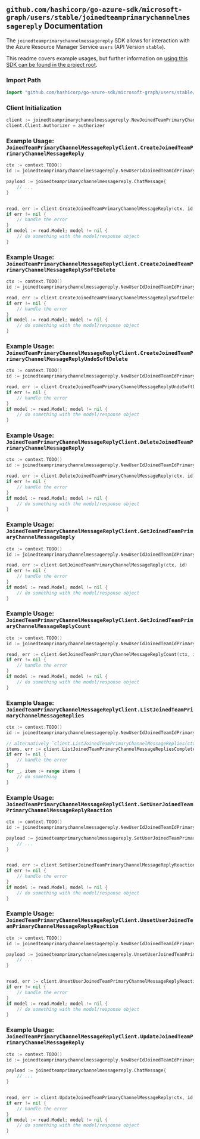 
## `github.com/hashicorp/go-azure-sdk/microsoft-graph/users/stable/joinedteamprimarychannelmessagereply` Documentation

The `joinedteamprimarychannelmessagereply` SDK allows for interaction with the Azure Resource Manager Service `users` (API Version `stable`).

This readme covers example usages, but further information on [using this SDK can be found in the project root](https://github.com/hashicorp/go-azure-sdk/tree/main/docs).

### Import Path

```go
import "github.com/hashicorp/go-azure-sdk/microsoft-graph/users/stable/joinedteamprimarychannelmessagereply"
```


### Client Initialization

```go
client := joinedteamprimarychannelmessagereply.NewJoinedTeamPrimaryChannelMessageReplyClientWithBaseURI("https://management.azure.com")
client.Client.Authorizer = authorizer
```


### Example Usage: `JoinedTeamPrimaryChannelMessageReplyClient.CreateJoinedTeamPrimaryChannelMessageReply`

```go
ctx := context.TODO()
id := joinedteamprimarychannelmessagereply.NewUserIdJoinedTeamIdPrimaryChannelMessageID("userIdValue", "teamIdValue", "chatMessageIdValue")

payload := joinedteamprimarychannelmessagereply.ChatMessage{
	// ...
}


read, err := client.CreateJoinedTeamPrimaryChannelMessageReply(ctx, id, payload)
if err != nil {
	// handle the error
}
if model := read.Model; model != nil {
	// do something with the model/response object
}
```


### Example Usage: `JoinedTeamPrimaryChannelMessageReplyClient.CreateJoinedTeamPrimaryChannelMessageReplySoftDelete`

```go
ctx := context.TODO()
id := joinedteamprimarychannelmessagereply.NewUserIdJoinedTeamIdPrimaryChannelMessageIdReplyID("userIdValue", "teamIdValue", "chatMessageIdValue", "chatMessageId1Value")

read, err := client.CreateJoinedTeamPrimaryChannelMessageReplySoftDelete(ctx, id)
if err != nil {
	// handle the error
}
if model := read.Model; model != nil {
	// do something with the model/response object
}
```


### Example Usage: `JoinedTeamPrimaryChannelMessageReplyClient.CreateJoinedTeamPrimaryChannelMessageReplyUndoSoftDelete`

```go
ctx := context.TODO()
id := joinedteamprimarychannelmessagereply.NewUserIdJoinedTeamIdPrimaryChannelMessageIdReplyID("userIdValue", "teamIdValue", "chatMessageIdValue", "chatMessageId1Value")

read, err := client.CreateJoinedTeamPrimaryChannelMessageReplyUndoSoftDelete(ctx, id)
if err != nil {
	// handle the error
}
if model := read.Model; model != nil {
	// do something with the model/response object
}
```


### Example Usage: `JoinedTeamPrimaryChannelMessageReplyClient.DeleteJoinedTeamPrimaryChannelMessageReply`

```go
ctx := context.TODO()
id := joinedteamprimarychannelmessagereply.NewUserIdJoinedTeamIdPrimaryChannelMessageIdReplyID("userIdValue", "teamIdValue", "chatMessageIdValue", "chatMessageId1Value")

read, err := client.DeleteJoinedTeamPrimaryChannelMessageReply(ctx, id)
if err != nil {
	// handle the error
}
if model := read.Model; model != nil {
	// do something with the model/response object
}
```


### Example Usage: `JoinedTeamPrimaryChannelMessageReplyClient.GetJoinedTeamPrimaryChannelMessageReply`

```go
ctx := context.TODO()
id := joinedteamprimarychannelmessagereply.NewUserIdJoinedTeamIdPrimaryChannelMessageIdReplyID("userIdValue", "teamIdValue", "chatMessageIdValue", "chatMessageId1Value")

read, err := client.GetJoinedTeamPrimaryChannelMessageReply(ctx, id)
if err != nil {
	// handle the error
}
if model := read.Model; model != nil {
	// do something with the model/response object
}
```


### Example Usage: `JoinedTeamPrimaryChannelMessageReplyClient.GetJoinedTeamPrimaryChannelMessageReplyCount`

```go
ctx := context.TODO()
id := joinedteamprimarychannelmessagereply.NewUserIdJoinedTeamIdPrimaryChannelMessageID("userIdValue", "teamIdValue", "chatMessageIdValue")

read, err := client.GetJoinedTeamPrimaryChannelMessageReplyCount(ctx, id)
if err != nil {
	// handle the error
}
if model := read.Model; model != nil {
	// do something with the model/response object
}
```


### Example Usage: `JoinedTeamPrimaryChannelMessageReplyClient.ListJoinedTeamPrimaryChannelMessageReplies`

```go
ctx := context.TODO()
id := joinedteamprimarychannelmessagereply.NewUserIdJoinedTeamIdPrimaryChannelMessageID("userIdValue", "teamIdValue", "chatMessageIdValue")

// alternatively `client.ListJoinedTeamPrimaryChannelMessageReplies(ctx, id)` can be used to do batched pagination
items, err := client.ListJoinedTeamPrimaryChannelMessageRepliesComplete(ctx, id)
if err != nil {
	// handle the error
}
for _, item := range items {
	// do something
}
```


### Example Usage: `JoinedTeamPrimaryChannelMessageReplyClient.SetUserJoinedTeamPrimaryChannelMessageReplyReaction`

```go
ctx := context.TODO()
id := joinedteamprimarychannelmessagereply.NewUserIdJoinedTeamIdPrimaryChannelMessageIdReplyID("userIdValue", "teamIdValue", "chatMessageIdValue", "chatMessageId1Value")

payload := joinedteamprimarychannelmessagereply.SetUserJoinedTeamPrimaryChannelMessageReplyReactionRequest{
	// ...
}


read, err := client.SetUserJoinedTeamPrimaryChannelMessageReplyReaction(ctx, id, payload)
if err != nil {
	// handle the error
}
if model := read.Model; model != nil {
	// do something with the model/response object
}
```


### Example Usage: `JoinedTeamPrimaryChannelMessageReplyClient.UnsetUserJoinedTeamPrimaryChannelMessageReplyReaction`

```go
ctx := context.TODO()
id := joinedteamprimarychannelmessagereply.NewUserIdJoinedTeamIdPrimaryChannelMessageIdReplyID("userIdValue", "teamIdValue", "chatMessageIdValue", "chatMessageId1Value")

payload := joinedteamprimarychannelmessagereply.UnsetUserJoinedTeamPrimaryChannelMessageReplyReactionRequest{
	// ...
}


read, err := client.UnsetUserJoinedTeamPrimaryChannelMessageReplyReaction(ctx, id, payload)
if err != nil {
	// handle the error
}
if model := read.Model; model != nil {
	// do something with the model/response object
}
```


### Example Usage: `JoinedTeamPrimaryChannelMessageReplyClient.UpdateJoinedTeamPrimaryChannelMessageReply`

```go
ctx := context.TODO()
id := joinedteamprimarychannelmessagereply.NewUserIdJoinedTeamIdPrimaryChannelMessageIdReplyID("userIdValue", "teamIdValue", "chatMessageIdValue", "chatMessageId1Value")

payload := joinedteamprimarychannelmessagereply.ChatMessage{
	// ...
}


read, err := client.UpdateJoinedTeamPrimaryChannelMessageReply(ctx, id, payload)
if err != nil {
	// handle the error
}
if model := read.Model; model != nil {
	// do something with the model/response object
}
```
